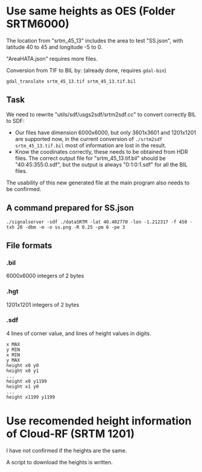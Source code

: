 # Use same heights as OES (Folder SRTM6000)

The location from "srtm_45_13" includes the area to test "SS.json", with latitude 40 to 45 and longitude -5 to 0.

"AreaHATA.json" requires more files.

Conversion from TIF to BIL by: (already done, requires `gdal-bin`)

```
gdal_translate srtm_45_13.tif srtm_45_13.tif.bil
```

## Task

We need to rewrite "utils/sdf/usgs2sdf/srtm2sdf.cc" to convert correctly BIL to SDF:
- Our files have dimension 6000x6000, but only 3601x3601 and 1201x1201 are supported now, in the current conversion of `./srtm2sdf srtm_45_13.tif.bil` most of information are lost in the result.
- Know the coodinates correctly, these needs to be obtained from HDR files. The correct output file for "srtm_45_13.tif.bil" should be "40:45:355:0.sdf", but the output is always "0:1:0:1.sdf" for all the BIL files.

The usability of this new generated file at the main program also needs to be confirmed.

## A command prepared for SS.json

```
./signalserver -sdf ./dataSRTM -lat 40.402770 -lon -1.212317 -f 450 -txh 20 -dbm -m -o ss.png -R 0.25 -pm 6 -pe 3
```

## File formats

### .bil

6000x6000 integers of 2 bytes

### .hgt

1201x1201 integers of 2 bytes

### .sdf

4 lines of corner value, and lines of height values in digits.

```
x MAX
y MIN
x MIN
y MAX
height x0 y0
height x0 y1
...
height x0 y1199
height x1 y0
...
height x1199 y1199
```

# Use recomended height information of Cloud-RF (SRTM 1201)

I have not confirmed if the heights are the same.

A script to download the heights is written.
